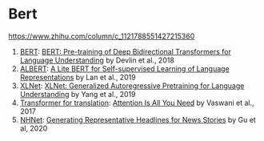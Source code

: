 # Bert

https://www.zhihu.com/column/c_1121788551427215360

1. [BERT](https://github.com/tensorflow/models/blob/master/official/nlp/bert): [BERT: Pre-training of Deep Bidirectional Transformers for Language Understanding](https://arxiv.org/abs/1810.04805) by Devlin et al., 2018
2. [ALBERT](https://github.com/tensorflow/models/blob/master/official/nlp/albert): [A Lite BERT for Self-supervised Learning of Language Representations](https://arxiv.org/abs/1909.11942) by Lan et al., 2019
3. [XLNet](https://github.com/tensorflow/models/blob/master/official/nlp/xlnet): [XLNet: Generalized Autoregressive Pretraining for Language Understanding](https://arxiv.org/abs/1906.08237) by Yang et al., 2019
4. [Transformer for translation](https://github.com/tensorflow/models/blob/master/official/nlp/transformer): [Attention Is All You Need](https://arxiv.org/abs/1706.03762) by Vaswani et al., 2017
5. [NHNet](https://github.com/tensorflow/models/blob/master/official/nlp/nhnet): [Generating Representative Headlines for News Stories](https://arxiv.org/abs/2001.09386) by Gu et al, 2020